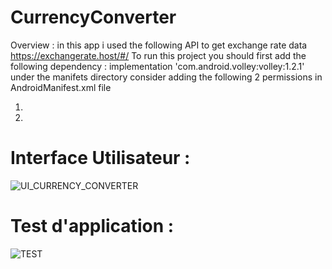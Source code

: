 # CurrencyConverter

Overview : in this app i used the following API to get exchange rate data https://exchangerate.host/#/
To run this project you should first add the following dependency : implementation 'com.android.volley:volley:1.2.1'
under the manifets directory consider adding the following 2 permissions in AndroidManifest.xml file

1) <uses-permission android:name="android.permission.ACCESS_NETWORK_STATE"/>
2) <uses-permission android:name="android.permission.INTERNET"/>

# Interface Utilisateur : 

![UI_CURRENCY_CONVERTER](https://user-images.githubusercontent.com/74155712/210156414-fca45698-c9c9-4c6f-8372-bd6163764801.png)
 
# Test d'application : 

![TEST](https://user-images.githubusercontent.com/74155712/210156591-ed05d499-a01f-4bdf-bd71-fa56315c7f62.png)
